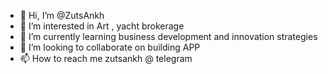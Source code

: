 - 👋 Hi, I’m @ZutsAnkh
- 👀 I’m interested in Art , yacht brokerage 
- 🌱 I’m currently learning business development and innovation strategies 
- 💞️ I’m looking to collaborate on building APP
- 📫 How to reach me zutsankh @ telegram 

<!---
ZutsAnkh/ZutsAnkh is a ✨ special ✨ repository because its `README.md` (this file) appears on your GitHub profile.
You can click the Preview link to take a look at your changes.
--->
